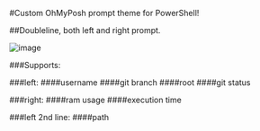 #Custom OhMyPosh prompt theme for PowerShell!

  ##Doubleline, both left and right prompt.

![image](https://github.com/user-attachments/assets/59aada91-33ea-4ebe-87e2-256241baf49a)

  
  ###Supports:
    
  ###left:
    ####username
    ####git branch
    ####root
    ####git status
        
  ###right:
    ####ram usage
    ####execution time

  ###left 2nd line:
    ####path
